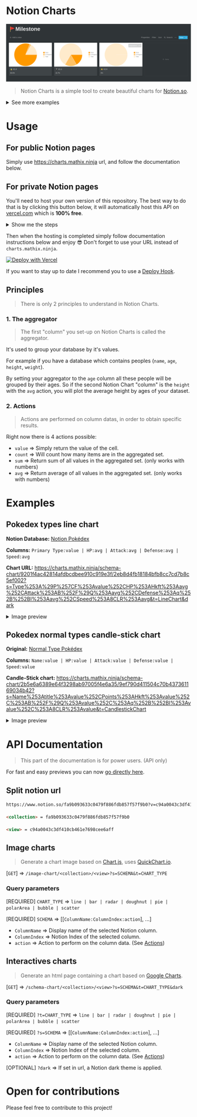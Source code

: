 # Notion Charts

![image](docs/example.png)

> Notion Charts is a simple tool to create beautiful charts for [Notion.so](https://notion.so/).

<details>
  <summary>See more examples</summary>

  ### Business Dashboard
  ![Business Dashboard](https://i.redd.it/9i9pkp1wbvp41.png)

  ### Dev Dashboard
  ![Dev Dashboard](docs/example2.png)
  
</details>


# Usage

## For public Notion pages

Simply use https://charts.mathix.ninja url, and follow the documentation below.

## For private Notion pages

You'll need to host your own version of this repository.
The best way to do that is by clicking this button below, it will automatically host this API on [vercel.com](https://vercel.com/) which is **100% free**.

<details>
  <summary>Show me the steps</summary>

  1. Click the blue **Deploy** button on this page
  2. Log in or sign up to continue.
  3. Choose a name for your project, keep in mind that this name will goes in your url `https://YOUR-PROJECT-NAME.vercel.app`
  4. Follow instructions and don't forget to put your notion `TOKEN_V2` before clicking **Continue** [If you don't know how to get it, click here](/docs/notion-token.md)
  5. Click **Continue** one more time, and you're done!
  6. Leave me a **Star** on github 😋

</details>

Then when the hosting is completed simply follow documentation instructions below and enjoy 😎 
Don't forget to use your URL instead of `charts.mathix.ninja`.

[![Deploy with Vercel](https://vercel.com/button)](https://vercel.com/new/git/external?repository-url=https%3A%2F%2Fgithub.com%2Fmathix420%2Fnotion-charts.git&env=TOKEN_V2&envDescription=Notion%20session%20cookie&envLink=https%3A%2F%2Fgithub.com%2Fmathix420%2Fnotion-charts%2Fblob%2Fmaster%2Fdocs%2Fnotion-token.md)

If you want to stay up to date I recommend you to use a [Deploy Hook](https://vercel.com/docs/v2/more/deploy-hooks).


## Principles

> There is only 2 principles to understand in Notion Charts.

### 1. The aggregator

> The first "column" you set-up on Notion Charts is called the aggregator.

It's used to group your database by it's values.

For example if you have a database which contains peoples (`name`, `age`, `height`, `weight`).

By setting your aggregator to the `age` column all these people will be grouped by their ages. So if the second Notion Chart "column" is the `height` with the `avg` action, you will plot the average height by ages of your dataset.

### 2. Actions

> Actions are performed on column datas, in order to obtain specific results.

Right now there is 4 actions possible:

- `value` => Simply return the value of the cell.
- `count` => Will count how many items are in the aggregated set.
- `sum` => Return sum of all values in the aggregated set. (only works with numbers)
- `avg` => Return average of all values in the aggregated set. (only works with numbers)

# Examples

## Pokedex types line chart

**Notion Database:** [Notion Pokédex](https://www.notion.so/9201f4ac42814afdbcdbee910c919e3f?v=2eb8d4fb18184bfb8cc7cd7b8c5ef002)

**Columns:** `Primary Type:value | HP:avg | Attack:avg | Defense:avg | Speed:avg`

**Chart URL:** https://charts.mathix.ninja/schema-chart/9201f4ac42814afdbcdbee910c919e3f/2eb8d4fb18184bfb8cc7cd7b8c5ef002?s=Type%253A%29P%257CF%253Avalue%252CHP%253AHkft%253Aavg%252CAttack%253AB%252F%29Q%253Aavg%252CDefense%253Aq%252B%252BI%253Aavg%252CSpeed%253A8CLR%253Aavg&t=LineChart&dark

<details>
  <summary>Image preview</summary>

  ![Line chart pokemon](https://i.imgur.com/26QAU5m.png)

</details>

## Pokedex normal types candle-stick chart

**Original:** [Normal Type Pokédex](https://www.notion.so/9201f4ac42814afdbcdbee910c919e3f?v=2eb8d4fb18184bfb8cc7cd7b8c5ef002)

**Columns:** `Name:value | HP:value | Attack:value | Defense:value | Speed:value`

**Candle-Stick chart:** https://charts.mathix.ninja/schema-chart/2b5e6a6389e64f3298ab97005f4e6a35/9ef790d411504c70b437361169034b42?s=Name%253Atitle%253Avalue%252CPoints%253AHkft%253Avalue%252C%253AB%252F%29Q%253Avalue%252C%253Aq%252B%252BI%253Avalue%252C%253A8CLR%253Avalue&t=CandlestickChart

<details>
  <summary>Image preview</summary>

  ![Candle-stick chart pokemon](https://i.imgur.com/BaNfhQ9.png)

</details>

# API Documentation

> This part of the documentation is for power users. (API only)

For fast and easy previews you can now [go directly here](https://charts.mathix.ninja).


## Split notion url

```html
https://www.notion.so/fa9b093633c0479f886fdb857f57f9b0?v=c94a0043c3df410cb461e7698cee6aff

<collection> = fa9b093633c0479f886fdb857f57f9b0

<view> = c94a0043c3df410cb461e7698cee6aff
```

## Image charts

> Generate a chart image based on [Chart.js](https://www.chartjs.org/), uses [QuickChart.io](https://quickchart.io/).

[`GET`] => `/image-chart/<collection>/<view>?s=SCHEMA&t=CHART_TYPE`

### Query parameters

[REQUIRED] `CHART_TYPE` => `line | bar | radar | doughnut | pie | polarArea | bubble | scatter`

[REQUIRED] `SCHEMA` => [[`ColumnName:ColumnIndex:action`], ...]

- `ColumnName` => Display name of the selected Notion column.
- `ColumnIndex` => Notion Index of the selected column.
- `action` => Action to perform on the column data. (See [Actions](#2-actions))


## Interactives charts

> Generate an html page containing a chart based on [Google Charts](https://developers.google.com/chart).

[`GET`] => `/schema-chart/<collection>/<view>?s=SCHEMA&t=CHART_TYPE&dark`

### Query parameters

[REQUIRED] `?t=CHART_TYPE` => `line | bar | radar | doughnut | pie | polarArea | bubble | scatter`

[REQUIRED] `?s=SCHEMA` => [[`ColumnName:ColumnIndex:action`], ...]

- `ColumnName` => Display name of the selected Notion column.
- `ColumnIndex` => Notion Index of the selected column.
- `action` => Action to perform on the column data. (See [Actions](#2-actions))

[OPTIONAL] `?dark` => If set in url, a Notion dark theme is applied.

# Open for contributions

Please feel free to contribute to this project!
